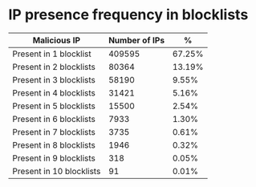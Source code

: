 # IP presence frequency in blocklists
| Malicious IP | Number of IPs | % |
|----|----|----|
| Present in 1 blocklist | 409595 | 67.25% |
| Present in 2 blocklists | 80364 | 13.19% |
| Present in 3 blocklists | 58190 | 9.55% |
| Present in 4 blocklists | 31421 | 5.16% |
| Present in 5 blocklists | 15500 | 2.54% |
| Present in 6 blocklists | 7933 | 1.30% |
| Present in 7 blocklists | 3735 | 0.61% |
| Present in 8 blocklists | 1946 | 0.32% |
| Present in 9 blocklists | 318 | 0.05% |
| Present in 10 blocklists | 91 | 0.01% |
